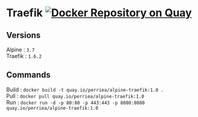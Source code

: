 # Traefik [![Docker Repository on Quay](https://quay.io/repository/perriea/alpine-traefik/status "Docker Repository on Quay")](https://quay.io/repository/perriea/alpine-traefik)

## Versions

Alpine : `3.7`   
Traefik : `1.6.2`   

## Commands

Build : `docker build -t quay.io/perriea/alpine-traefik:1.0 .`   
Pull : `docker pull quay.io/perriea/alpine-traefik:1.0`   
Run : `docker run -d -p 80:80 -p 443:443 -p 8080:8080 quay.io/perriea/alpine-traefik:1.0`